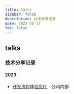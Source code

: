 ```yaml
---
title: talks
sidebar: false
description: 技术分享记录
date: 2023-05-17
toc: false
---
```


## talks
### 技术分享记录

#### 2023

- [开发流程体验优化](https://talks.zhaopanpan.com/2023/dev-process-experience-optimization) - 公司内部

